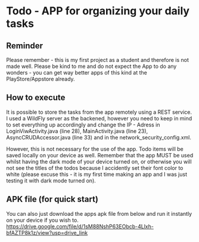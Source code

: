 # Todo - APP for organizing your daily tasks

## Reminder
Please remember - this is my first project as a student and therefore is not made well. Please be kind to me and do not expect the App to do any wonders - you can get way better apps
of this kind at the PlayStore/Appstore already.

## How to execute
It is possible to store the tasks from the app remotely using a REST service. I used a WildFly server as the backened, however you need to keep in mind to set everything up accordingly
and change the IP - Adress in LoginViwActivity.java (line 28), MainActivity.java (line 23), AsyncCRUDAccessor.java (line 33) and in the 
network_security_config.xml. 

However, this is not necessary for the use of the app. Todo items will be saved locally on your device as well. 
Remember that the app MUST be used whilst having the dark mode of your device turned on, or otherwise you will not see the titles of the todos because I accidently set their font color to white
(please excuse this - it is my first time making an app and I was just testing it with dark mode turned on).

## APK file (for quick start)
You can also just download the apps apk file from below and run it instantly on your device if you wish to.
https://drive.google.com/file/d/1sM88NshP63EObcb-4Llxh-bfAZTP8k1z/view?usp=drive_link

